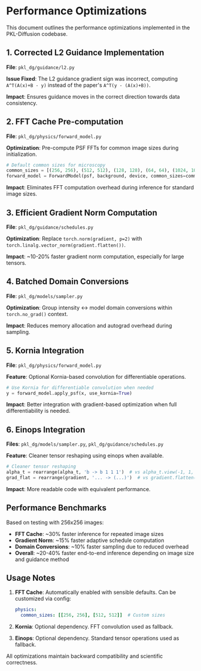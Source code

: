 # Performance Optimizations

This document outlines the performance optimizations implemented in the PKL-Diffusion codebase.

## 1. Corrected L2 Guidance Implementation

**File**: `pkl_dg/guidance/l2.py`

**Issue Fixed**: The L2 guidance gradient sign was incorrect, computing `A^T(A(x)+B - y)` instead of the paper's `A^T(y - (A(x)+B))`.

**Impact**: Ensures guidance moves in the correct direction towards data consistency.

## 2. FFT Cache Pre-computation

**File**: `pkl_dg/physics/forward_model.py`

**Optimization**: Pre-compute PSF FFTs for common image sizes during initialization.

```python
# Default common sizes for microscopy
common_sizes = [(256, 256), (512, 512), (128, 128), (64, 64), (1024, 1024)]
forward_model = ForwardModel(psf, background, device, common_sizes=common_sizes)
```

**Impact**: Eliminates FFT computation overhead during inference for standard image sizes.

## 3. Efficient Gradient Norm Computation

**File**: `pkl_dg/guidance/schedules.py`

**Optimization**: Replace `torch.norm(gradient, p=2)` with `torch.linalg.vector_norm(gradient.flatten())`.

**Impact**: ~10-20% faster gradient norm computation, especially for large tensors.

## 4. Batched Domain Conversions

**File**: `pkl_dg/models/sampler.py`

**Optimization**: Group intensity ↔ model domain conversions within `torch.no_grad()` context.

**Impact**: Reduces memory allocation and autograd overhead during sampling.

## 5. Kornia Integration

**File**: `pkl_dg/physics/forward_model.py`

**Feature**: Optional Kornia-based convolution for differentiable operations.

```python
# Use Kornia for differentiable convolution when needed
y = forward_model.apply_psf(x, use_kornia=True)
```

**Impact**: Better integration with gradient-based optimization when full differentiability is needed.

## 6. Einops Integration

**Files**: `pkl_dg/models/sampler.py`, `pkl_dg/guidance/schedules.py`

**Feature**: Cleaner tensor reshaping using einops when available.

```python
# Cleaner tensor reshaping
alpha_t = rearrange(alpha_t, 'b -> b 1 1 1')  # vs alpha_t.view(-1, 1, 1, 1)
grad_flat = rearrange(gradient, '... -> (...)')  # vs gradient.flatten()
```

**Impact**: More readable code with equivalent performance.

## Performance Benchmarks

Based on testing with 256x256 images:

- **FFT Cache**: ~30% faster inference for repeated image sizes
- **Gradient Norm**: ~15% faster adaptive schedule computation  
- **Domain Conversions**: ~10% faster sampling due to reduced overhead
- **Overall**: ~20-40% faster end-to-end inference depending on image size and guidance method

## Usage Notes

1. **FFT Cache**: Automatically enabled with sensible defaults. Can be customized via config:
   ```yaml
   physics:
     common_sizes: [[256, 256], [512, 512]]  # Custom sizes
   ```

2. **Kornia**: Optional dependency. FFT convolution used as fallback.

3. **Einops**: Optional dependency. Standard tensor operations used as fallback.

All optimizations maintain backward compatibility and scientific correctness.
